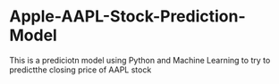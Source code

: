 # Apple-AAPL-Stock-Prediction-Model
This is a prediciotn model using Python and Machine Learning to try to predictthe closing price of AAPL stock
